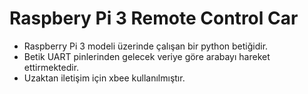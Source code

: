 # Raspbery Pi 3 Remote Control Car
- Raspberry Pi 3 modeli üzerinde çalışan bir python betiğidir.
- Betik UART pinlerinden gelecek veriye göre arabayı hareket ettirmektedir.
- Uzaktan iletişim için xbee kullanılmıştır.
